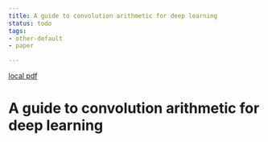 ```yaml
---
title: A guide to convolution arithmetic for deep learning
status: todo
tags:
- other-default
- paper

---
```


[local pdf](../../../pdfs/A%20guide%20to%20convolution%20arithmetic%20for%20deep%20learning.pdf)

# A guide to convolution arithmetic for deep learning

